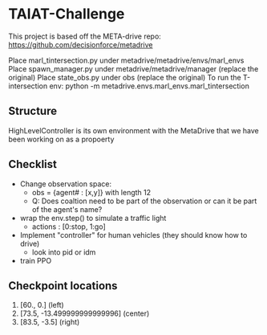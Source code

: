 # TAIAT-Challenge

This project is based off the META-drive repo: https://github.com/decisionforce/metadrive

Place marl_tintersection.py under metadrive/metadrive/envs/marl_envs
Place spawn_manager.py under metadrive/metadrive/manager (replace the original)
Place state_obs.py under obs (replace the original)
To run the T-intersection env: python -m metadrive.envs.marl_envs.marl_tintersection 

## Structure 
HighLevelController is its own environment with the MetaDrive that we have been working on as a propoerty

## Checklist
* Change observation space:
  * obs = {agent# : [x,y]} with length 12
  * Q: Does coaltion need to be part of the observation or can it be part of the agent's name?
* wrap the env.step() to simulate a traffic light
  * actions : [0:stop, 1:go]
* Implement "controller" for human vehicles (they should know how to drive)
  * look into pid or idm 
* train PPO 

## Checkpoint locations
1. [60., 0.] (left)
2. [73.5, -13.499999999999996] (center)
3. [83.5, -3.5] (right)
